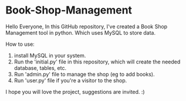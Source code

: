 # Book-Shop-Management
Hello Everyone, 
In this GitHub repository, I've created a Book Shop Management tool in python. Which uses MySQL to store data.

How to use:
1. install MySQL in your system.
2. Run the 'initial.py' file in this repository, which will create the needed database, tables, etc.
3. Run 'admin.py' file to manage the shop (eg to add books).
4. Run 'user.py' file if you're a visitor to the shop.

I hope you will love the project, suggestions are invited. :)
